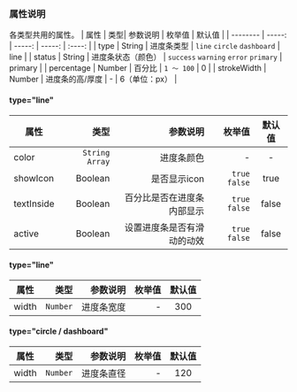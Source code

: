 ### 属性说明

各类型共用的属性。
| 属性 | 类型| 参数说明 | 枚举值 | 默认值 |
| -------- | -----: | -----: | -----: | :----: |
| type | String | 进度条类型 | `line` `circle` `dashboard` | line |
| status | String | 进度条状态（颜色） | `success` `warning` `error` `primary` | primary |
| percentage | Number | 百分比 | `1 ～ 100` | 0 |
| strokeWidth | Number | 进度条的高/厚度 | - | 6（单位：px） |

#### type="line"
| 属性 | 类型| 参数说明 | 枚举值 | 默认值 |
| -------- | -----: | -----: | -----: | :----: |
| color | `String` `Array` | 进度条颜色 | - | - |
| showIcon | Boolean | 是否显示icon | `true` `false` | true |
| textInside | Boolean | 百分比是否在进度条内部显示 | `true` `false` | false |
| active | Boolean | 设置进度条是否有滑动的动效 | `true` `false` | false |

#### type="line"
| 属性 | 类型| 参数说明 | 枚举值 | 默认值 |
| -------- | -----: | -----: | -----: | :----: |
| width | `Number` | 进度条宽度 | - | 300 |

#### type="circle / dashboard"
| 属性 | 类型| 参数说明 | 枚举值 | 默认值 |
| -------- | -----: | -----: | -----: | :----: |
| width | `Number` | 进度条直径 | - | 120 |
